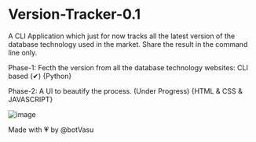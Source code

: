 # Version-Tracker-0.1

A CLI Application which just for now tracks all the latest version of the database technology used in the market. Share the result in the command line only.

Phase-1: Fecth the version from all the database technology websites: CLI based (✔) {Python}

Phase-2: A UI to beautify the process. (Under Progress) {HTML & CSS & JAVASCRIPT}


![image](https://user-images.githubusercontent.com/83164321/175918879-855a18eb-357b-4212-ba54-37ed829e4116.png)



Made with 💗 by @botVasu
